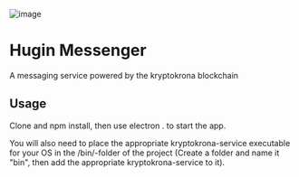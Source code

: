 ![image](https://camo.githubusercontent.com/f5d34152294d08caedf05224685b39b6b8d695b0/68747470733a2f2f692e696d6775722e636f6d2f304e6a654548552e706e67)

# Hugin Messenger

A messaging service powered by the kryptokrona blockchain

## Usage

Clone and npm install, then use electron . to start the app.


You will also need to place the appropriate kryptokrona-service executable for your OS in the /bin/-folder of the project (Create a folder and name it "bin", then add the appropriate kryptokrona-service to it).


